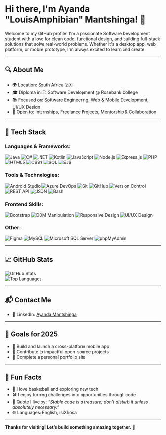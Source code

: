 # Hi there, I'm Ayanda "LouisAmphibian" Mantshinga! 👋

Welcome to my GitHub profile! I'm a passionate Software Development student with a love for clean code, functional design, and building full-stack solutions that solve real-world problems. Whether it's a desktop app, web platform, or mobile prototype, I'm always excited to learn and create.

---

## 🔍 About Me

- 🌍 Location: South Africa 🇿🇦  
- 🎓 Diploma in IT: Software Development @ Rosebank College  
- 📚 Focused on: Software Engineering, Web & Mobile Development, UI/UX Design  
- 💼 Open to: Internships, Freelance Projects, Mentorship & Collaboration  

---

## 🧰 Tech Stack

### Languages & Frameworks:
![Java](https://img.shields.io/badge/Java-ED8B00?style=for-the-badge&logo=java&logoColor=white)
![C#](https://img.shields.io/badge/C%23-68217A?style=for-the-badge&logo=c-sharp&logoColor=white)
![.NET](https://img.shields.io/badge/.NET-512BD4?style=for-the-badge&logo=dotnet&logoColor=white)
![Kotlin](https://img.shields.io/badge/Kotlin-0095D5?style=for-the-badge&logo=kotlin&logoColor=white)
![JavaScript](https://img.shields.io/badge/JavaScript-F7DF1E?style=for-the-badge&logo=javascript&logoColor=black)
![Node.js](https://img.shields.io/badge/Node.js-339933?style=for-the-badge&logo=node.js&logoColor=white)
![Express.js](https://img.shields.io/badge/Express.js-000000?style=for-the-badge&logo=express&logoColor=white)
![PHP](https://img.shields.io/badge/PHP-777BB4?style=for-the-badge&logo=php&logoColor=white)
![HTML5](https://img.shields.io/badge/HTML5-E34F26?style=for-the-badge&logo=html5&logoColor=white)
![CSS3](https://img.shields.io/badge/CSS3-1572B6?style=for-the-badge&logo=css3&logoColor=white)
![SQL](https://img.shields.io/badge/SQL-4479A1?style=for-the-badge&logo=postgresql&logoColor=white)
![EJS](https://img.shields.io/badge/EJS-6A6978?style=for-the-badge&logo=javascript&logoColor=white)

### Tools & Technologies:
![Android Studio](https://img.shields.io/badge/Android%20Studio-3DDC84?style=for-the-badge&logo=android-studio&logoColor=white)
![Azure DevOps](https://img.shields.io/badge/Azure%20DevOps-0078D7?style=for-the-badge&logo=azure-devops&logoColor=white)
![Git](https://img.shields.io/badge/Git-F05032?style=for-the-badge&logo=git&logoColor=white)
![GitHub](https://img.shields.io/badge/GitHub-181717?style=for-the-badge&logo=github&logoColor=white)
![Version Control](https://img.shields.io/badge/Version%20Control-DD0031?style=for-the-badge&logo=git&logoColor=white)
![REST API](https://img.shields.io/badge/REST%20API-00599C?style=for-the-badge&logo=postman&logoColor=white)
![JSON](https://img.shields.io/badge/JSON-000000?style=for-the-badge&logo=json&logoColor=white)
![Bash](https://img.shields.io/badge/Bash-4EAA25?style=for-the-badge&logo=gnubash&logoColor=white)

### Frontend Skills:
![Bootstrap](https://img.shields.io/badge/Bootstrap-7952B3?style=for-the-badge&logo=bootstrap&logoColor=white)
![DOM Manipulation](https://img.shields.io/badge/DOM--Manipulation-blue?style=for-the-badge)
![Responsive Design](https://img.shields.io/badge/Responsive%20Design-009688?style=for-the-badge&logo=css3&logoColor=white)
![UI/UX Design](https://img.shields.io/badge/UI%2FUX-Design-f76c6c?style=for-the-badge&logo=figma&logoColor=white)

### Other:
![Figma](https://img.shields.io/badge/Figma-F24E1E?style=for-the-badge&logo=figma&logoColor=white)
![MySQL](https://img.shields.io/badge/MySQL-4479A1?style=for-the-badge&logo=mysql&logoColor=white)
![Microsoft SQL Server](https://img.shields.io/badge/SQL%20Server-CC2927?style=for-the-badge&logo=microsoftsqlserver&logoColor=white)
![phpMyAdmin](https://img.shields.io/badge/phpMyAdmin-6c78af?style=for-the-badge)


---

## 📈 GitHub Stats

![GitHub Stats](https://github-readme-stats.vercel.app/api?username=LouisAmphibian&show_icons=true&theme=tokyonight)  
![Top Languages](https://github-readme-stats.vercel.app/api/top-langs/?username=LouisAmphibian&layout=compact&theme=tokyonight)

---

## 📬 Contact Me

- 💼 LinkedIn: [Ayanda Mantshinga](https://www.linkedin.com/in/mrmantshinga/) 

---

## 🎯 Goals for 2025
 
- 🔹 Build and launch a cross-platform mobile app  
- 🔹 Contribute to impactful open-source projects  
- 🔹 Complete a personal portfolio site  

---

## 🧠 Fun Facts

- 🏀 I love basketball and exploring new tech  
- 🛠️ I enjoy turning challenges into opportunities through code  
- 💬 Quote I live by: _“Stable code is a treasure; don’t disturb it unless absolutely necessary.”_  
- 🌐 Languages: English, isiXhosa  

---

**Thanks for visiting! Let’s build something amazing together. 🙌**
